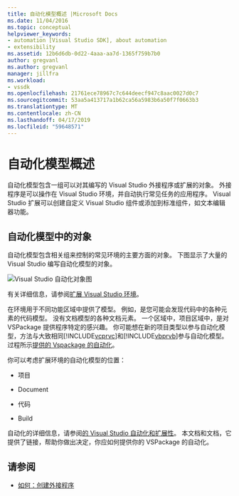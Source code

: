 ```yaml
---
title: 自动化模型概述 |Microsoft Docs
ms.date: 11/04/2016
ms.topic: conceptual
helpviewer_keywords:
- automation [Visual Studio SDK], about automation
- extensibility
ms.assetid: 12b6d6db-0d22-4aaa-aa7d-1365f759b7b0
author: gregvanl
ms.author: gregvanl
manager: jillfra
ms.workload:
- vssdk
ms.openlocfilehash: 21761ece78967c7c644deecf947c8aac0027d0c7
ms.sourcegitcommit: 53aa5a413717a1b62ca56a5983b6a50f7f0663b3
ms.translationtype: MT
ms.contentlocale: zh-CN
ms.lasthandoff: 04/17/2019
ms.locfileid: "59648571"
---
```

# <a name="automation-model-overview"></a>自动化模型概述
自动化模型包含一组可以对其编写的 Visual Studio 外接程序或扩展的对象。 外接程序是可以操作在 Visual Studio 环境，并自动执行常见任务的应用程序。 Visual Studio 扩展可以创建自定义 Visual Studio 组件或添加到标准组件，如文本编辑器功能。

## <a name="objects-in-the-automation-model"></a>自动化模型中的对象
 自动化模型包含相关组来控制的常见环境的主要方面的对象。 下图显示了大量的 Visual Studio 编写自动化模型的对象。

 ![Visual Studio 自动化对象图](../../extensibility/internals/media/vsvisualstudioautomationobjectchart.gif "vsVisualStudioAutomationObjectChart")

 有关详细信息，请参阅[扩展 Visual Studio 环境](https://msdn.microsoft.com/Library/4173a963-7ac7-4966-9bb7-e28a9d9f6792)。

 在环境用于不同功能区域中提供了模型。 例如，是您可能会发现代码中的各种元素的代码模型。 没有文档模型的各种文档元素。 一个区域中，项目区域中，是对 VSPackage 提供程序特定的感兴趣。 你可能想在新的项目类型以参与自动化模型，方法与大致相同[!INCLUDE[vcprvc](../../code-quality/includes/vcprvc_md.md)]和[!INCLUDE[vbprvb](../../code-quality/includes/vbprvb_md.md)]参与自动化模型。 过程所示[提供的 Vspackage 的自动化](../../extensibility/internals/providing-automation-for-vspackages.md)。

 你可以考虑扩展环境的自动化模型的位置：

-   项目

-   Document

-   代码

-   Build

自动化的详细信息，请参阅[的 Visual Studio 自动化和扩展性](../extensibility-in-visual-studio.md)。 本文档和文档，它提供了链接，帮助你做出决定，你应如何提供你的 VSPackage 的自动化。

## <a name="see-also"></a>请参阅
- [如何：创建外接程序](https://msdn.microsoft.com/Library/50be56d2-e3a5-4cd2-8569-2a0666b268ce)